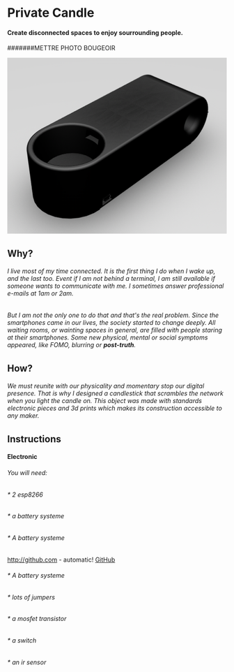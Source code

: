 # Private Candle 

#### Create disconnected spaces to enjoy sourrounding people. 

#######METTRE PHOTO BOUGEOIR

![GitHub Logo](/img/candle.png)

## Why? 
###### I live most of my time connected. It is the first thing I do when I wake up, and the last too. Event if I am not behind a terminal, I am still available if someone wants to communicate with me. I sometimes answer professional e-mails at 1am or 2am. 
###### But I am not the only one to do that and that's the real problem. Since the smartphones came in our lives, the society started to change deeply. All waiting rooms, or wainting spaces in general, are filled with people staring at their smartphones. Some new physical, mental or social symptoms appeared, like *FOMO*, *blurring* or **post-truth**. 

## How?
###### We must reunite with our physicality and momentary stop our digital presence. That is why I designed a candlestick that scrambles the network when you light the candle on. This object was made with standards electronic pieces and 3d prints which makes its construction accessible to any maker. 

## Instructions

#### Electronic
###### You will need: 
###### * 2 esp8266
###### * a battery systeme 
######    * A battery systeme 
http://github.com - automatic!
[GitHub](http://github.com)
######    * A battery systeme 
###### * lots of jumpers
###### * a mosfet transistor
###### * a switch
###### * an ir sensor

